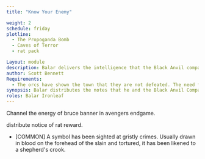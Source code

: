 ```yaml
---
title: "Know Your Enemy"

weight: 2
schedule: friday
plotline: 
  - The Propoganda Bomb
  - Caves of Terror
  - rat pack

Layout: module
description: Balar delivers the intelligence that the Black Anvil company has gathered along with The Magic Bomb blueprints. Fear spreads through the town.
author: Scott Bennett
Requirements:
  - The orcs have shown the town that they are not defeated. The need for heroes is obvious. 
synopsis: Balar distributes the notes that he and the Black Anvil Company have collected. He also reviews the notes that he has on the Spirit Bomb that the Orcs are preparing. He is worried that the orcs will complete their work soon. 
roles: Balar Ironleaf
---
```




Channel the energy of bruce banner in avengers endgame. 

distribute notice of rat reward. 

- [COMMON] A symbol has been sighted at gristly crimes. Usually drawn in blood on the forehead of the slain and tortured, it has been likened to a shepherd's crook.
